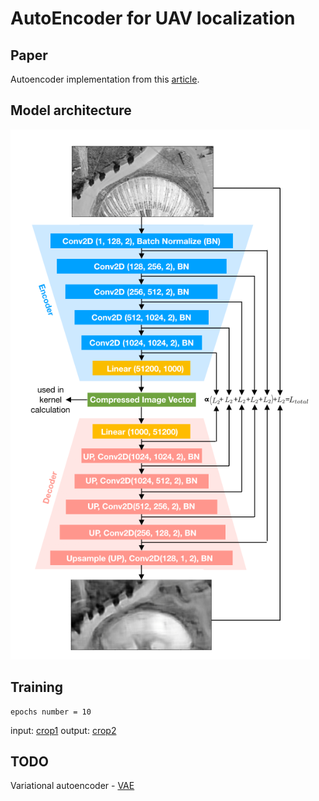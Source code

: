 # AutoEncoder for UAV localization
## Paper

Autoencoder implementation from this [article](https://arxiv.org/pdf/2102.05692.pdf).

## Model architecture
![autoencoder](autoencoder_architecture.png)

## Training
```
epochs number = 10
```
input: [crop1](input.png)
output: [crop2](output.png)

## TODO
Variational autoencoder - [VAE](https://github.com/L1aoXingyu/pytorch-beginner/blob/9c86be785c7c318a09cf29112dd1f1a58613239b/08-AutoEncoder/Variational_autoencoder.py)
